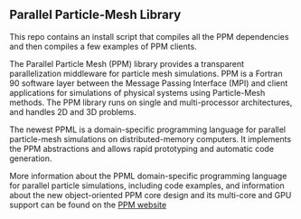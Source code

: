 ## Parallel Particle-Mesh Library
This repo contains an install script that compiles all the PPM
dependencies and then compiles a few examples of PPM clients.

The Parallel Particle Mesh (PPM) library provides a transparent parallelization middleware for 
particle mesh simulations.
PPM is a Fortran 90 software layer between the Message Passing Interface (MPI) and client 
applications for simulations of physical systems using Particle-Mesh methods. The PPM library 
runs on single and multi-processor architectures, and handles 2D and 3D problems.

The newest PPML is a domain-specific programming language for parallel particle-mesh simulations 
on distributed-memory computers. 
It implements the PPM abstractions and allows rapid prototyping and automatic code generation.


More information about the PPML domain-specific programming language for parallel particle 
simulations, including code examples, and information about the new object-oriented PPM core 
design and its multi-core and GPU support can be found on the [PPM 
website](http://mosaic.mpi-cbg.de/?q=downloads/ppm_lib)
